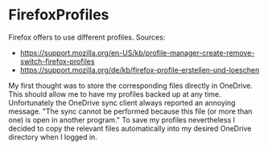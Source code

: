 # FirefoxProfiles
Firefox offers to use different profiles. 
Sources:
- https://support.mozilla.org/en-US/kb/profile-manager-create-remove-switch-firefox-profiles 
- https://support.mozilla.org/de/kb/firefox-profile-erstellen-und-loeschen

My first thought was to store the corresponding files directly in OneDrive. This should allow me to have my profiles backed up at any time. Unfortunately the OneDrive sync client always reported an annoying message. "The sync cannot be performed because this file (or more than one) is open in another program."
To save my profiles nevertheless I decided to copy the relevant files automatically into my desired OneDrive directory when I logged in. 
